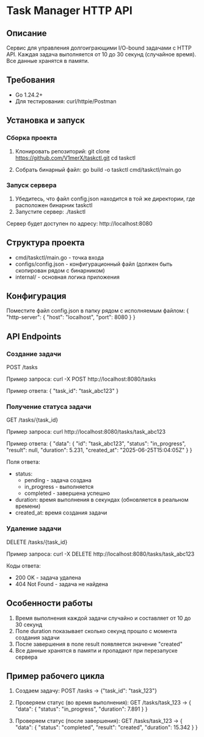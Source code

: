 # Task Manager HTTP API

## Описание
Сервис для управления долгоиграющими I/O-bound задачами с HTTP API. Каждая задача выполняется от 10 до 30 секунд (случайное время). Все данные хранятся в памяти.

## Требования
- Go 1.24.2+
- Для тестирования: curl/httpie/Postman

## Установка и запуск

### Сборка проекта
1. Клонировать репозиторий:
git clone https://github.com/V1merX/taskctl.git
cd taskctl

2. Собрать бинарный файл:
go build -o taskctl cmd/taskctl/main.go

### Запуск сервера
1. Убедитесь, что файл config.json находится в той же директории, где расположен бинарник taskctl
2. Запустите сервер:
./taskctl

Сервер будет доступен по адресу: http://localhost:8080

## Структура проекта
- cmd/taskctl/main.go - точка входа
- configs/config.json - конфигурационный файл (должен быть скопирован рядом с бинарником)
- internal/ - основная логика приложения

## Конфигурация
Поместите файл config.json в папку рядом с исполняемым файлом:
{
    "http-server": {
        "host": "localhost", 
        "port": 8080
    }
}

## API Endpoints

### Создание задачи
POST /tasks

Пример запроса:
curl -X POST http://localhost:8080/tasks

Пример ответа:
{
    "task_id": "task_abc123"
}

### Получение статуса задачи
GET /tasks/{task_id}

Пример запроса:
curl http://localhost:8080/tasks/task_abc123

Пример ответа:
{
    "data": {
        "id": "task_abc123",
        "status": "in_progress", 
        "result": null,
        "duration": 5.231,
        "created_at": "2025-06-25T15:04:05Z"
    }
}

Поля ответа:
- status:
  - pending - задача создана
  - in_progress - выполняется
  - completed - завершена успешно
- duration: время выполнения в секундах (обновляется в реальном времени)
- created_at: время создания задачи

### Удаление задачи
DELETE /tasks/{task_id}

Пример запроса: 
curl -X DELETE http://localhost:8080/tasks/task_abc123

Коды ответа:
- 200 OK - задача удалена
- 404 Not Found - задача не найдена

## Особенности работы
1. Время выполнения каждой задачи случайно и составляет от 10 до 30 секунд
2. Поле duration показывает сколько секунд прошло с момента создания задачи
3. После завершения в поле result появляется значение "created"
4. Все данные хранятся в памяти и пропадают при перезапуске сервера

## Пример рабочего цикла
1. Создаем задачу:
POST /tasks → {"task_id": "task_123"}

2. Проверяем статус (во время выполнения):
GET /tasks/task_123 → 
{
    "data": {
        "status": "in_progress",
        "duration": 7.891
    }
}

3. Проверяем статус (после завершения):
GET /tasks/task_123 → 
{
    "data": {
        "status": "completed",
        "result": "created", 
        "duration": 15.342
    }
}